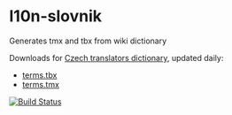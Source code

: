 # l10n-slovnik
Generates tmx and tbx from wiki dictionary

Downloads for [Czech translators dictionary][1], updated daily:

* [terms.tbx](http://dl.cihar.com/l10n/terms.tbx)
* [terms.tmx](http://dl.cihar.com/l10n/terms.tmx)


[1]: http://wiki.l10n.cz/P%C5%99ekladatelsk%C3%BD_slovn%C3%ADk

[![Build Status](https://travis-ci.org/nijel/l10n-slovnik.svg?branch=master)](https://travis-ci.org/nijel/l10n-slovnik)
